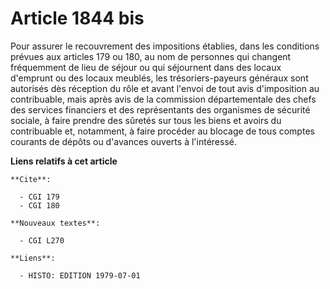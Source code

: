 # Article 1844 bis

Pour assurer le recouvrement des impositions établies, dans les conditions prévues aux articles 179 ou 180, au nom de
personnes qui changent fréquemment de lieu de séjour ou qui séjournent dans des locaux d'emprunt ou des locaux meublés, les
trésoriers-payeurs généraux sont autorisés dès réception du rôle et avant l'envoi de tout avis d'imposition au contribuable,
mais après avis de la commission départementale des chefs des services financiers et des représentants des organismes de
sécurité sociale, à faire prendre des sûretés sur tous les biens et avoirs du contribuable et, notamment, à faire procéder au
blocage de tous comptes courants de dépôts ou d'avances ouverts à l'intéressé.

**Liens relatifs à cet article**

	**Cite**:

	  - CGI 179
	  - CGI 180

	**Nouveaux textes**:

	  - CGI L270

	**Liens**:

	  - HISTO: EDITION 1979-07-01

